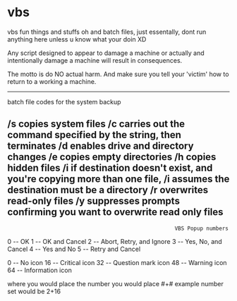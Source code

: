 # vbs
vbs fun things and stuffs
oh and batch files, just essentally, dont run anything here unless u know what your doin XD



Any script designed to appear to damage a machine or actually and intentionally damage a machine will result in consequences.

The motto is do NO actual harm. And make sure you tell your 'victim' how to return to a working a machine.


-----------------------------------------------------------------------------------------------------------------------------
batch file codes for the system backup

/s copies system files
/c carries out the command specified by the string, then terminates
/d enables drive and directory changes
/e copies empty directories
/h copies hidden files
/i if destination doesn't exist, and you're copying more than one file, /i assumes the destination must be a directory
/r overwrites read-only files
/y suppresses prompts confirming you want to overwrite read only files
-------------------------------------------------------------------------------------------------------------------------------
                                                         VBS Popup numbers

0 -- OK
1 -- OK and Cancel
2 -- Abort, Retry, and Ignore
3 -- Yes, No, and Cancel
4 -- Yes and No
5 -- Retry and Cancel

0 -- No icon
16 -- Critical icon
32 -- Question mark icon
48 -- Warning icon
64 -- Information icon

where you would place the number you would place #+#
example number set would be 2+16
